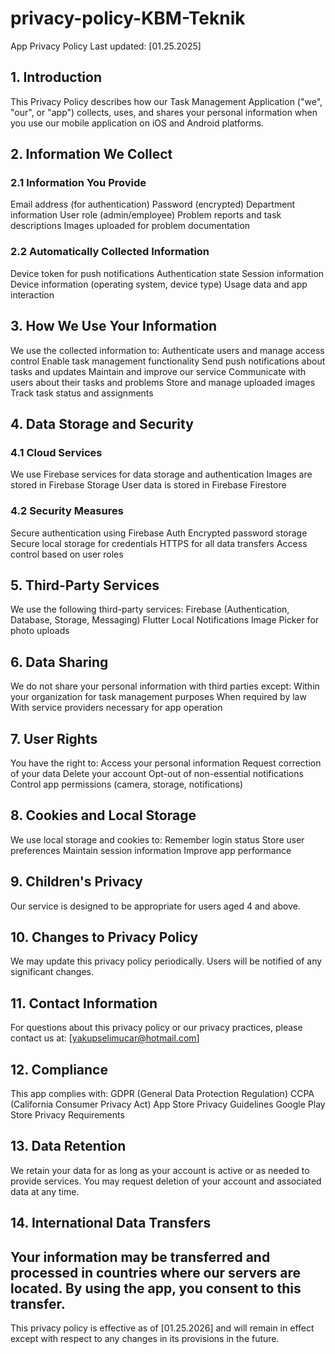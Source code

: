 # privacy-policy-KBM-Teknik

App Privacy Policy
Last updated: [01.25.2025]
## 1. Introduction
This Privacy Policy describes how our Task Management Application ("we", "our", or "app") collects, uses, and shares your personal information when you use our mobile application on iOS and Android platforms.

## 2. Information We Collect
### 2.1 Information You Provide
Email address (for authentication)
Password (encrypted)
Department information
User role (admin/employee)
Problem reports and task descriptions
Images uploaded for problem documentation

### 2.2 Automatically Collected Information
Device token for push notifications
Authentication state
Session information
Device information (operating system, device type)
Usage data and app interaction

## 3. How We Use Your Information
We use the collected information to:
Authenticate users and manage access control
Enable task management functionality
Send push notifications about tasks and updates
Maintain and improve our service
Communicate with users about their tasks and problems
Store and manage uploaded images
Track task status and assignments

## 4. Data Storage and Security
### 4.1 Cloud Services
We use Firebase services for data storage and authentication
Images are stored in Firebase Storage
User data is stored in Firebase Firestore

### 4.2 Security Measures
Secure authentication using Firebase Auth
Encrypted password storage
Secure local storage for credentials
HTTPS for all data transfers
Access control based on user roles

## 5. Third-Party Services
We use the following third-party services:
Firebase (Authentication, Database, Storage, Messaging)
Flutter Local Notifications
Image Picker for photo uploads

## 6. Data Sharing
We do not share your personal information with third parties except:
Within your organization for task management purposes
When required by law
With service providers necessary for app operation

## 7. User Rights
You have the right to:
Access your personal information
Request correction of your data
Delete your account
Opt-out of non-essential notifications
Control app permissions (camera, storage, notifications)

## 8. Cookies and Local Storage
We use local storage and cookies to:
Remember login status
Store user preferences
Maintain session information
Improve app performance

## 9. Children's Privacy
Our service is designed to be appropriate for users aged 4 and above. 

## 10. Changes to Privacy Policy
We may update this privacy policy periodically. Users will be notified of any significant changes.

## 11. Contact Information
For questions about this privacy policy or our privacy practices, please contact us at:
[yakupselimucar@hotmail.com]

## 12. Compliance
This app complies with:
GDPR (General Data Protection Regulation)
CCPA (California Consumer Privacy Act)
App Store Privacy Guidelines
Google Play Store Privacy Requirements

## 13. Data Retention
We retain your data for as long as your account is active or as needed to provide services. You may request deletion of your account and associated data at any time.

## 14. International Data Transfers
Your information may be transferred and processed in countries where our servers are located. By using the app, you consent to this transfer.
---
This privacy policy is effective as of [01.25.2026] and will remain in effect except with respect to any changes in its provisions in the future.
